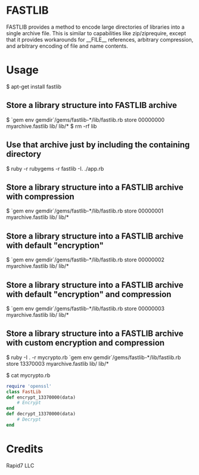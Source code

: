 # FASTLIB

FASTLIB provides a method to encode large directories of libraries into a single archive file.
This is similar to capabilities like zip/ziprequire, except that it provides workarounds for
\_\_FILE\_\_ references, arbitrary compression, and arbitrary encoding of file and name contents.

# Usage

$ apt-get install fastlib

## Store a library structure into FASTLIB archive
$ \`gem env gemdir\`/gems/fastlib-\*/lib/fastlib.rb store 00000000 myarchive.fastlib lib/ lib/\*
$ rm -rf lib

## Use that archive just by including the containing directory
$ ruby -r rubygems -r fastlib -I. ./app.rb

## Store a library structure into a FASTLIB archive with compression
$ \`gem env gemdir\`/gems/fastlib-\*/lib/fastlib.rb store 00000001 myarchive.fastlib lib/ lib/\*

## Store a library structure into a FASTLIB archive with default "encryption"
$ \`gem env gemdir\`/gems/fastlib-\*/lib/fastlib.rb store 00000002 myarchive.fastlib lib/ lib/\*

## Store a library structure into a FASTLIB archive with default "encryption" and compression
$ \`gem env gemdir\`/gems/fastlib-\*/lib/fastlib.rb store 00000003 myarchive.fastlib lib/ lib/\*

## Store a library structure into a FASTLIB archive with custom encryption and compression
$ ruby -I . -r mycrypto.rb \`gem env gemdir\`/gems/fastlib-\*/lib/fastlib.rb store 13370003 myarchive.fastlib lib/ lib/\*

$ cat mycrypto.rb
```ruby
require 'openssl'
class FastLib
def encrypt_13370000(data)
	# Encrypt
end
def decrypt_13370000(data)
	# Decrypt
end
```

# Credits
Rapid7 LLC
